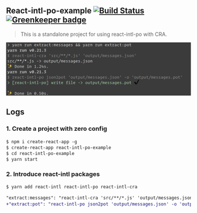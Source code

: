 ## React-intl-po-example [![Build Status](https://travis-ci.org/evenchange4/react-intl-po-example.svg?branch=master)](https://travis-ci.org/evenchange4/react-intl-po-example) [![Greenkeeper badge](https://badges.greenkeeper.io/evenchange4/react-intl-po-example.svg)](https://greenkeeper.io/)

> This is a standalone project for using react-intl-po with CRA.

![Demo](./docs/demo.png)

## Logs

### 1. Create a project with zero config

```
$ npm i create-react-app -g
$ create-react-app react-intl-po-example
$ cd react-intl-po-example
$ yarn start
```

### 2. Introduce react-intl packages

```
$ yarn add react-intl react-intl-po react-intl-cra
```

```diff
"extract:messages": "react-intl-cra 'src/**/*.js' 'output/messages.json'",
+"extract:pot": "react-intl-po json2pot 'output/messages.json' -o 'output/messages.pot'"
```
